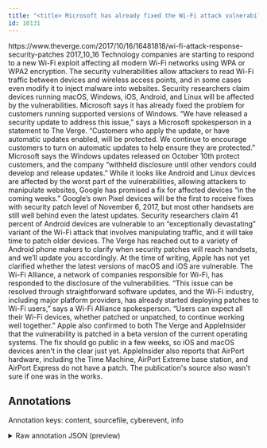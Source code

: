 ```yaml
---
title: "<title> Microsoft has already fixed the Wi-Fi attack vulnerability   </title>"
id: 10131
---
```


<title> Microsoft has already fixed the Wi-Fi attack vulnerability   </title>
<source> https://www.theverge.com/2017/10/16/16481818/wi-fi-attack-response-security-patches </source>
<date> 2017_10_16 </date>
<text>
Technology companies are starting to respond to a new Wi-Fi exploit affecting all modern Wi-Fi networks using WPA or WPA2  encryption. The security vulnerabilities allow attackers to read Wi-Fi traffic between devices and wireless access points, and in some cases even modify it to inject malware into websites. Security researchers claim devices running macOS, Windows, iOS, Android, and Linux will be affected by the vulnerabilities.
Microsoft says it has already fixed the problem for customers running supported versions of Windows. “We have released a security update to address this issue,” says a Microsoft spokesperson in a statement to The Verge. “Customers who apply the update, or have automatic updates enabled, will be protected. We continue to encourage customers to turn on automatic updates to help ensure they are protected.” Microsoft says the Windows updates released on October 10th protect customers, and the company “withheld disclosure until other vendors could develop and release updates.”
While it looks like Android and Linux devices are affected by the worst part of the vulnerabilities, allowing attackers to manipulate websites, Google has promised a fix for affected devices “in the coming weeks.” Google’s own Pixel devices will be the first to receive fixes with security patch level of November 6, 2017, but most other handsets are still well behind even the latest updates. Security researchers claim 41 percent of Android devices are vulnerable to an “exceptionally devastating” variant of the Wi-Fi attack that involves manipulating traffic, and it will take time to patch older devices.
The Verge has reached out to a variety of Android phone makers to clarify when security patches will reach handsets, and we’ll update you accordingly. At the time of writing, Apple has not yet clarified whether the latest versions of macOS and iOS are vulnerable.
The Wi-Fi Alliance, a network of companies responsible for Wi-Fi, has responded to the disclosure of the vulnerabilities. “This issue can be resolved through straightforward software updates, and the Wi-Fi industry, including major platform providers, has already started deploying patches to Wi-Fi users,” says a Wi-Fi Alliance spokesperson. “Users can expect all their Wi-Fi devices, whether patched or unpatched, to continue working well together.”
Apple also confirmed to both The Verge and AppleInsider that the vulnerability is patched in a beta version of the current operating systems. The fix should go public in a few weeks, so iOS and macOS devices aren't in the clear just yet. AppleInsider also reports that AirPort hardware, including the Time Machine, AirPort Extreme base station, and AirPort Express do not have a patch. The publication's source also wasn't sure if one was in the works.
</text>



## Annotations

Annotation keys: content, sourcefile, cyberevent, info

<details>
<summary>Raw annotation JSON (preview)</summary>

```json
{
  "content": "Technology companies are starting to respond to a new Wi-Fi exploit affecting all modern Wi-Fi networks using WPA or WPA2  encryption. The security vulnerabilities allow attackers to read Wi-Fi traffic between devices and wireless access points, and in some cases even modify it to inject malware into websites. Security researchers claim devices running macOS, Windows, iOS, Android, and Linux will be affected by the vulnerabilities. Microsoft says it has already fixed the problem for customers running supported versions of Windows. \u201cWe have released a security update to address this issue,\u201d says a Microsoft spokesperson in a statement to The Verge. \u201cCustomers who apply the update, or have automatic updates enabled, will be protected. We continue to encourage customers to turn on automatic updates to help ensure they are protected.\u201d Microsoft says the Windows updates released on October 10th protect customers, and the company \u201cwithheld disclosure until other vendors could develop and release updates.\u201d While it looks like Android and Linux devices are affected by the worst part of the vulnerabilities, allowing attackers to manipulate websites, Google has promised a fix for affected devices \u201cin the coming weeks.\u201d Google\u2019s own Pixel devices will be the first to receive fixes with security patch level of November 6, 2017, but most other handsets are still well behind even the latest updates. Security researchers claim 41 percent of Android devices are vulnerable to an \u201cexceptionally devastating\u201d variant of the Wi-Fi attack that involves manipulating traffic, and it will take time to patch older devices. The Verge has reached out to a variety of Android phone makers to clarify when security patches will reach handsets, and we\u2019ll update you accordingly. At the time of writing, Apple has not yet clarified whether the latest versions of macOS and iOS are vulnerable. The Wi-Fi Alliance, a network of companies responsible for Wi-Fi, has responded to the disclosure of the vulnerabilities. \u201cThis issue can be resolved through straightforward software updates, and the Wi-Fi industry, including major platform providers, has already started deploying patches to Wi-Fi users,\u201d says a Wi-Fi Alliance spokesperson. \u201cUsers can expect all their Wi-Fi devices, whether patched or unpatched, to continue working well together.\u201d Apple also confirmed to both The Verge and AppleInsider that the vulnerability is patched in a beta version of the current operating systems. The fix should go public in a few weeks, so iOS and macOS devices aren't in the clear just yet. AppleInsider also reports that AirPort hardware, including the Time Machine, AirPort Extreme base station, and AirPort Express do not have a patch. The publication's source also wasn't sure if one was in the works.",
  "sourcefile": "10131.txt",
  "cyberevent": {
    "hopper": [
      {
        "index": 0,
        "relation": "Same",
        "events": [
          {
            "index": "E6",
            "type": "Vulnerability-related",
            "realis": "Actual",
            "nugget": {
              "startOffset": 576,
              "index": "T25",
              "endOffset": 583,
              "text": "address"
            },
            "argument": [
              {
                "index": "T26",
                "text": "this issue",
                "endOffset": 594,
                "role": {
                  "type": "Vulnerability"
                },
                "startOffset": 584,
                "type": "Vulnerability"
              }
            ],
            "subtype": "PatchVulnerability"
          },
          {
            "index": "E4",
            "type": "Vulnerability-related",
            "realis": "Actual",
            "nugget": {
              "startOffset": 541,
              "index": "T22",
              "endOffset": 554,
              "text": "have released"
            },

```
</details>
